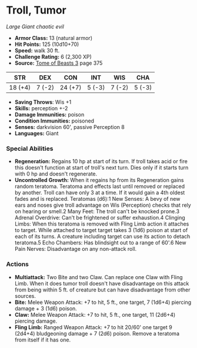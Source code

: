 # Troll, Tumor

*Large* *Giant* *chaotic evil*

- **Armor Class:** 13 (natural armor)
- **Hit Points:** 125 (10d10+70)
- **Speed:** walk 30 ft.
- **Challenge Rating:** 6 (2,300 XP)
- **Source:** [Tome of Beasts 3](https://koboldpress.com/kpstore/product/tome-of-beasts-3-for-5th-edition/) page 375

| STR | DEX | CON | INT | WIS | CHA |
| --- | --- | --- | --- | --- | --- |
| 18 (+4) | 7 (-2) | 24 (+7) | 5 (-3) | 7 (-2) | 5 (-3) |

- **Saving Throws**: Wis +1
- **Skills:** perception +-2
- **Damage Immunities:** poison
- **Condition Immunities:** poisoned
- **Senses:** darkvision 60', passive Perception 8
- **Languages:** Giant

### Special Abilities

- **Regeneration:** Regains 10 hp at start of its turn. If troll takes acid or fire this doesn't function at start of troll's next turn. Dies only if it starts turn with 0 hp and doesn't regenerate.
- **Uncontrolled Growth:** When it regains hp from its Regeneration gains random teratoma. Teratoma and effects last until removed or replaced by another. Troll can have only 3 at a time. If it would gain a 4th oldest fades and is replaced. Teratomas (d6):1 New Senses: A bevy of new ears and noses give troll advantage on Wis (Perception) checks that rely on hearing or smell.2 Many Feet: The troll can't be knocked prone.3 Adrenal Overdrive: Can't be frightened or suffer exhaustion.4 Clinging Limbs: When this teratoma is removed with Fling Limb action it attaches to target. While attached to target target takes 3 (1d6) poison at start of each of its turns. A creature including target can use its action to detach teratoma.5 Echo Chambers: Has blindsight out to a range of 60'.6 New Pain Nerves: Disadvantage on any non-attack roll.

### Actions

- **Multiattack:** Two Bite and two Claw. Can replace one Claw with Fling Limb. When it does tumor troll doesn't have disadvantage on this attack from being within 5 ft. of creature but can have disadvantage from other sources.
- **Bite:** Melee Weapon Attack: +7 to hit, 5 ft., one target, 7 (1d6+4) piercing damage + 3 (1d6) poison.
- **Claw:** Melee Weapon Attack: +7 to hit, 5 ft., one target, 11 (2d6+4) piercing damage.
- **Fling Limb:** Ranged Weapon Attack: +7 to hit 20/60' one target 9 (2d4+4) bludgeoning damage + 7 (2d6) poison. Remove a teratoma from itself if it has one.


